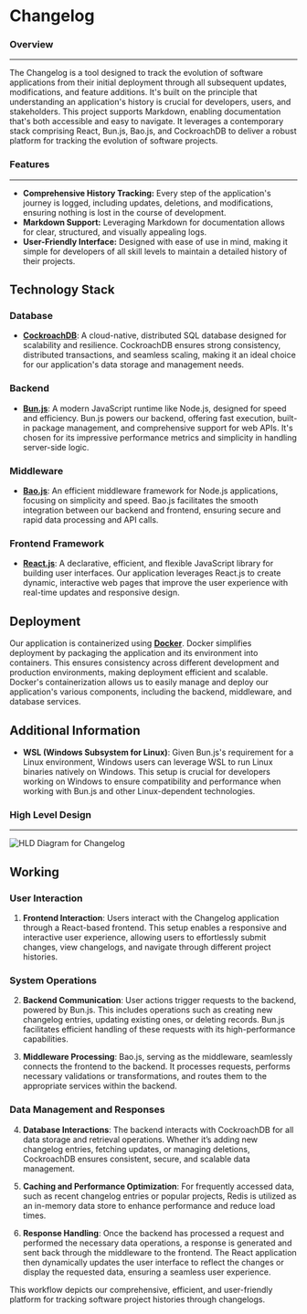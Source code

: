 # Changelog

### Overview
***
The Changelog is a tool designed to track the evolution of software applications from their initial deployment through all subsequent updates, modifications, and feature additions. It's built on the principle that understanding an application's history is crucial for developers, users, and stakeholders. This project supports Markdown, enabling documentation that's both accessible and easy to navigate. It leverages a contemporary stack comprising React, Bun.js, Bao.js, and CockroachDB to deliver a robust platform for tracking the evolution of software projects.

### Features
***
- **Comprehensive History Tracking:** Every step of the application's journey is logged, including updates, deletions, and modifications, ensuring nothing is lost in the course of development.<br>
- **Markdown Support:** Leveraging Markdown for documentation allows for clear, structured, and visually appealing logs.<br>
- **User-Friendly Interface:** Designed with ease of use in mind, making it simple for developers of all skill levels to maintain a detailed history of their projects.<br>

## Technology Stack

### Database

- **[CockroachDB](https://www.cockroachlabs.com/)**: A cloud-native, distributed SQL database designed for scalability and resilience. CockroachDB ensures strong consistency, distributed transactions, and seamless scaling, making it an ideal choice for our application's data storage and management needs.

### Backend

- **[Bun.js](https://bun.sh/)**: A modern JavaScript runtime like Node.js, designed for speed and efficiency. Bun.js powers our backend, offering fast execution, built-in package management, and comprehensive support for web APIs. It's chosen for its impressive performance metrics and simplicity in handling server-side logic.

### Middleware

- **[Bao.js](https://baojs.org/)**: An efficient middleware framework for Node.js applications, focusing on simplicity and speed. Bao.js facilitates the smooth integration between our backend and frontend, ensuring secure and rapid data processing and API calls.

### Frontend Framework

- **[React.js](https://react.dev/)**: A declarative, efficient, and flexible JavaScript library for building user interfaces. Our application leverages React.js to create dynamic, interactive web pages that improve the user experience with real-time updates and responsive design.

## Deployment

Our application is containerized using **[Docker](https://www.docker.com/)**. Docker simplifies deployment by packaging the application and its environment into containers. This ensures consistency across different development and production environments, making deployment efficient and scalable. Docker's containerization allows us to easily manage and deploy our application's various components, including the backend, middleware, and database services.

## Additional Information

- **WSL (Windows Subsystem for Linux)**: Given Bun.js's requirement for a Linux environment, Windows users can leverage WSL to run Linux binaries natively on Windows. This setup is crucial for developers working on Windows to ensure compatibility and performance when working with Bun.js and other Linux-dependent technologies.


 ### High Level Design
 ---

![HLD Diagram for Changelog](https://github.com/PrathamSikka24/changelog/assets/116445216/c28bbb52-9ce1-4b8b-9562-a5b9a70e70fd)


## Working

### User Interaction

1. **Frontend Interaction**: Users interact with the Changelog application through a React-based frontend. This setup enables a responsive and interactive user experience, allowing users to effortlessly submit changes, view changelogs, and navigate through different project histories.

### System Operations

2. **Backend Communication**: User actions trigger requests to the backend, powered by Bun.js. This includes operations such as creating new changelog entries, updating existing ones, or deleting records. Bun.js facilitates efficient handling of these requests with its high-performance capabilities.

3. **Middleware Processing**: Bao.js, serving as the middleware, seamlessly connects the frontend to the backend. It processes requests, performs necessary validations or transformations, and routes them to the appropriate services within the backend.

### Data Management and Responses

4. **Database Interactions**: The backend interacts with CockroachDB for all data storage and retrieval operations. Whether it’s adding new changelog entries, fetching updates, or managing deletions, CockroachDB ensures consistent, secure, and scalable data management.

5. **Caching and Performance Optimization**: For frequently accessed data, such as recent changelog entries or popular projects, Redis is utilized as an in-memory data store to enhance performance and reduce load times.

6. **Response Handling**: Once the backend has processed a request and performed the necessary data operations, a response is generated and sent back through the middleware to the frontend. The React application then dynamically updates the user interface to reflect the changes or display the requested data, ensuring a seamless user experience.
   
This workflow depicts our comprehensive, efficient, and user-friendly platform for tracking software project histories through changelogs.
